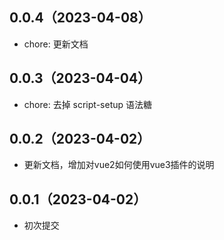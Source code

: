 ## 0.0.4（2023-04-08）
- chore: 更新文档
## 0.0.3（2023-04-04）
- chore: 去掉 script-setup 语法糖
## 0.0.2（2023-04-02）
- 更新文档，增加对vue2如何使用vue3插件的说明
## 0.0.1（2023-04-02）
- 初次提交
